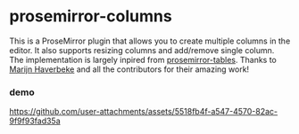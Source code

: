 # prosemirror-columns

This is a ProseMirror plugin that allows you to create multiple columns in the editor. It also supports resizing columns and add/remove single column. The implementation is largely inpired from [prosemirror-tables](https://github.com/ProseMirror/prosemirror-tables). Thanks to [Marijn Haverbeke](https://github.com/marijnh) and all the contributors for their amazing work!

### demo

https://github.com/user-attachments/assets/5518fb4f-a547-4570-82ac-9f9f93fad35a

